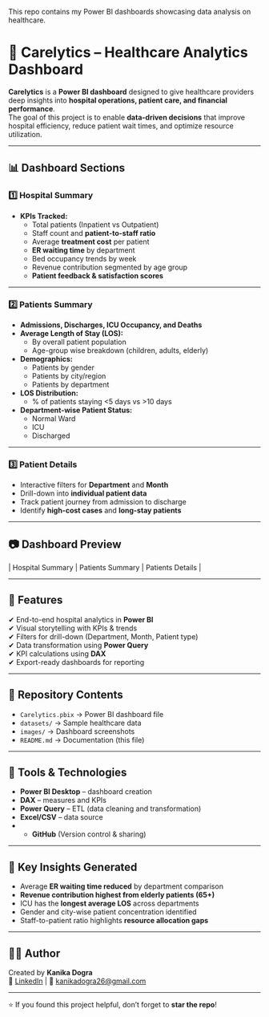 This repo contains my Power BI dashboards showcasing data analysis on healthcare.
# 🏥 Carelytics – Healthcare Analytics Dashboard

**Carelytics** is a **Power BI dashboard** designed to give healthcare providers deep insights into **hospital operations, patient care, and financial performance**.  
The goal of this project is to enable **data-driven decisions** that improve hospital efficiency, reduce patient wait times, and optimize resource utilization.  

---

## 📊 Dashboard Sections

### 1️⃣ Hospital Summary
- **KPIs Tracked:**  
  - Total patients (Inpatient vs Outpatient)  
  - Staff count and **patient-to-staff ratio**  
  - Average **treatment cost** per patient  
  - **ER waiting time** by department  
  - Bed occupancy trends by week  
  - Revenue contribution segmented by age group  
  - **Patient feedback & satisfaction scores**  

---

### 2️⃣ Patients Summary
- **Admissions, Discharges, ICU Occupancy, and Deaths**  
- **Average Length of Stay (LOS):**  
  - By overall patient population  
  - Age-group wise breakdown (children, adults, elderly)  
- **Demographics:**  
  - Patients by gender  
  - Patients by city/region  
  - Patients by department  
- **LOS Distribution:**  
  - % of patients staying <5 days vs >10 days  
- **Department-wise Patient Status:**  
  - Normal Ward  
  - ICU  
  - Discharged  

---

### 3️⃣ Patient Details
- Interactive filters for **Department** and **Month**  
- Drill-down into **individual patient data**  
- Track patient journey from admission to discharge  
- Identify **high-cost cases** and **long-stay patients**  

---

## 📷 Dashboard Preview

| Hospital Summary | Patients Summary | Patients Details |

---

## 🚀 Features
✔ End-to-end hospital analytics in **Power BI**  
✔ Visual storytelling with KPIs & trends  
✔ Filters for drill-down (Department, Month, Patient type)  
✔ Data transformation using **Power Query**  
✔ KPI calculations using **DAX**  
✔ Export-ready dashboards for reporting  

---

## 📂 Repository Contents
- `Carelytics.pbix` → Power BI dashboard file  
- `datasets/` → Sample healthcare data
- `images/` → Dashboard screenshots  
- `README.md` → Documentation (this file)  

---

## 🔧 Tools & Technologies
- **Power BI Desktop** – dashboard creation  
- **DAX** – measures and KPIs  
- **Power Query** – ETL (data cleaning and transformation)  
- **Excel/CSV** – data source
- - **GitHub** (Version control & sharing)

---

## 📌 Key Insights Generated
- Average **ER waiting time reduced** by department comparison  
- **Revenue contribution highest from elderly patients (65+)**  
- ICU has the **longest average LOS** across departments  
- Gender and city-wise patient concentration identified  
- Staff-to-patient ratio highlights **resource allocation gaps**  

---

## 👩‍💻 Author
Created by **Kanika Dogra**  
🔗 [LinkedIn](https://www.linkedin.com/in/kanika-dogra-795839278/) | 📧 kanikadogra26@gmail.com  

---

⭐ If you found this project helpful, don’t forget to **star the repo**!

